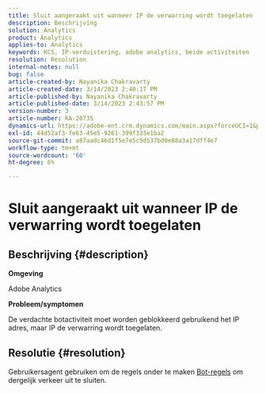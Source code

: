 ```yaml
---
title: Sluit aangeraakt uit wanneer IP de verwarring wordt toegelaten
description: Beschrijving
solution: Analytics
product: Analytics
applies-to: Analytics
keywords: KCS, IP-verduistering, adobe analytics, beide activiteiten
resolution: Resolution
internal-notes: null
bug: false
article-created-by: Nayanika Chakravarty
article-created-date: 3/14/2023 2:40:17 PM
article-published-by: Nayanika Chakravarty
article-published-date: 3/14/2023 2:43:57 PM
version-number: 3
article-number: KA-20735
dynamics-url: https://adobe-ent.crm.dynamics.com/main.aspx?forceUCI=1&pagetype=entityrecord&etn=knowledgearticle&id=a7314f20-76c2-ed11-83ff-6045bd006a22
exl-id: 44d52af3-fe63-45e5-9261-399f333e1ba2
source-git-commit: a87aadc46d1f5e7e5c5d537bd0e88a3a17dff4e7
workflow-type: tm+mt
source-wordcount: '60'
ht-degree: 6%

---
```


# Sluit aangeraakt uit wanneer IP de verwarring wordt toegelaten

## Beschrijving {#description}


<b>Omgeving</b>

Adobe Analytics

<b>Probleem/symptomen</b>

De verdachte botactiviteit moet worden geblokkeerd gebruikend het IP adres, maar IP de verwarring wordt toegelaten.


## Resolutie {#resolution}


Gebruikersagent gebruiken om de regels onder te maken [Bot-regels](https://experienceleague.adobe.com/docs/analytics/admin/admin-tools/manage-report-suites/edit-report-suite/report-suite-general/bot-removal/bot-rules.html?lang=en) om dergelijk verkeer uit te sluiten.
